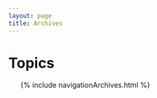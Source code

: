 ```yaml
---
layout: page
title: Archives
---
```

<h1>Topics</h1>

<ul>
    {% include navigationArchives.html %}
</ul>